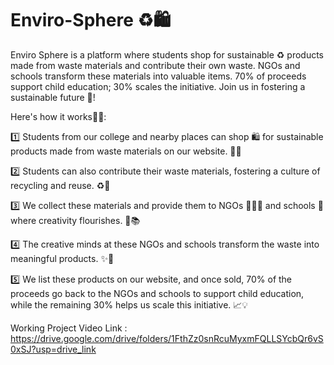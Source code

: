 # Enviro-Sphere ♻️🛍️
Enviro Sphere is a platform where students shop for sustainable ♻️ products made from waste materials and contribute their own waste. NGOs and schools transform these materials into valuable items. 70% of proceeds support child education; 30% scales the initiative. Join us in fostering a sustainable future 🔮!

Here's how it works👷🏻:

1️⃣ Students from our college and nearby places can shop 🛍️ for sustainable products made from waste materials on our website. 🛒💚

2️⃣ Students can also contribute their waste materials, fostering a culture of recycling and reuse. ♻️🌱

3️⃣ We collect these materials and provide them to NGOs 🧑🏻‍🏫 and schools 🏫 where creativity flourishes. 🎨📚

4️⃣ The creative minds at these NGOs and schools transform the waste into meaningful products. ✨🌟

5️⃣ We list these products on our website, and once sold, 70% of the proceeds go back to the NGOs and schools to support child education, while the remaining 30% helps us scale this initiative. 📈💡

Working Project Video Link : https://drive.google.com/drive/folders/1FthZz0snRcuMyxmFQLLSYcbQr6vS0xSJ?usp=drive_link
